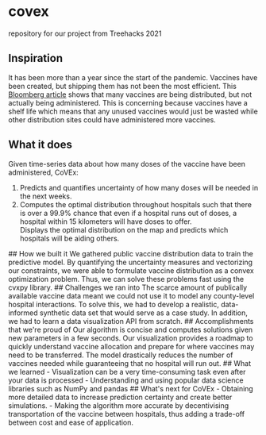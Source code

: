 # covex
repository for our project from Treehacks 2021
## Inspiration 
It has been more than a year since the start of the pandemic. Vaccines have been created, but shipping them has not been the most efficient. This [Bloomberg article](https://www.bloomberg.com/graphics/covid-vaccine-tracker-global-distribution/) shows that many vaccines are being distributed, but not actually being administered. This is concerning because vaccines have a shelf life which means that any unused vaccines would just be wasted while other distribution sites could have administered more vaccines. 

## What it does
Given time-series data about how many doses of the vaccine have been administered, CoVEx: 
<ol>
<li>Predicts and quantifies uncertainty of how many doses will be needed in the next weeks.
</li>
<li>Computes the optimal distribution throughout hospitals such that there is over a 99.9% chance that even if a hospital runs out of doses, a hospital within 15 kilometers will have doses to offer.
</li>
</li>Displays the optimal distribution on the map and predicts which hospitals will be aiding others.
</ol>
## How we built it
We gathered public vaccine distribution data to train the predictive model. By quantifying the uncertainty measures and vectorizing our constraints, we were able to formulate vaccine distribution as a convex optimization problem. Thus, we can solve these problems fast using the cvxpy library.
## Challenges we ran into
The scarce amount of publically available vaccine data meant we could not use it to model any county-level hospital interactions. To solve this, we had to develop a realistic, data-informed synthetic data set that would serve as a case study. In addition, we had to learn a data visualization API from scratch.
## Accomplishments that we're proud of
Our algorithm is concise and computes solutions given new parameters in a few seconds. Our visualization provides a roadmap to quickly understand vaccine allocation and prepare for where vaccines may need to be transferred. The model drastically reduces the number of vaccines needed while guaranteeing that no hospital will run out.
## What we learned
- Visualization can be a very time-consuming task even after your data is processed
- Understanding and using popular data science libraries such as NumPy and pandas
## What's next for CoVEx
- Obtaining more detailed data to increase prediction certainty and create better simulations.
- Making the algorithm more accurate by decentivising transportation of the vaccine between hospitals, thus adding a trade-off between cost and ease of application.
